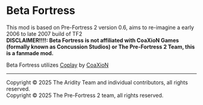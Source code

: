# Beta Fortress
This mod is based on Pre-Fortress 2 version 0.6, aims to re-imagine a early 2006 to late 2007 build of TF2 \
**DISCLAIMER!!!!: Beta Fortress is not affiliated with CoaXioN Games (formally known as Concussion Studios) or The Pre-Fortress 2 Team, this is a fanmade mod.**

Beta Fortress utilizes [Coplay](https://github.com/CoaXioN-Games/coplay/) by [CoaXioN](https://coaxion.games)

----

Copyright © 2025 The Aridity Team and individual contributors, all rights reserved. \
Copyright © 2025 The Pre-Fortress 2 team, all rights reserved.

